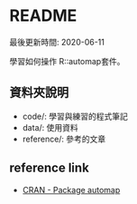 # README

最後更新時間: 2020-06-11

學習如何操作 R::automap套件。

## 資料夾說明

- code/: 學習與練習的程式筆記
- data/: 使用資料
- reference/: 參考的文章

## reference link

- [CRAN - Package automap](https://cran.r-project.org/web/packages/automap/)
